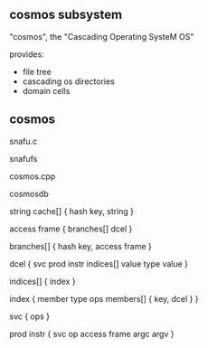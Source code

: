 
cosmos subsystem
----------------

"cosmos", the "Cascading Operating SysteM OS"


provides:
- file tree
- cascading os directories
- domain cells




cosmos
------

snafu.c

snafufs


cosmos.cpp


cosmosdb


string cache[] {
  hash key, string
}


access frame {
  branches[]
  dcel
}


branches[] {
  hash key, access frame
}

dcel {
  svc
  prod instr
  indices[]
  value type
  value
}

indices[] {
  index
}

index {
  member type
  ops
  members[] { key, dcel }
}

svc {
  ops
}

prod instr {
  svc
  op
  access frame
  argc
  argv
}